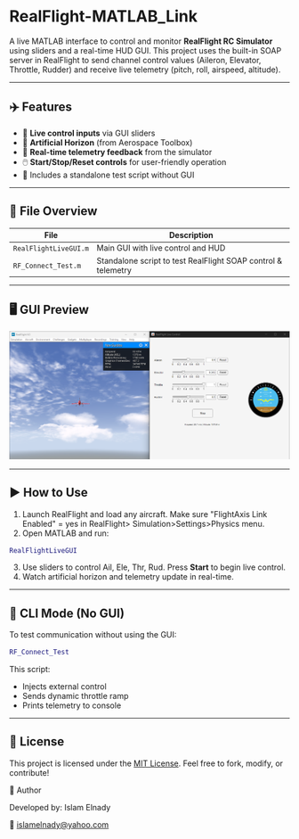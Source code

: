 # RealFlight-MATLAB\_Link

A live MATLAB interface to control and monitor **RealFlight RC Simulator** using sliders and a real-time HUD GUI. This project uses the built-in SOAP server in RealFlight to send channel control values (Aileron, Elevator, Throttle, Rudder) and receive live telemetry (pitch, roll, airspeed, altitude).

---

## ✈️ Features

* 🔧 **Live control inputs** via GUI sliders
* 🧭 **Artificial Horizon** (from Aerospace Toolbox)
* 📡 **Real-time telemetry feedback** from the simulator
* 🖱️ **Start/Stop/Reset controls** for user-friendly operation
* 🧪 Includes a standalone test script without GUI

---

## 📂 File Overview

| File                     | Description                                                   |
| ------------------------ | ------------------------------------------------------------- |
| `RealFlightLiveGUI.m`    | Main GUI with live control and HUD                            |
| `RF_Connect_Test.m`      | Standalone script to test RealFlight SOAP control & telemetry |
---

## 🖥️ GUI Preview

![GUI Screenshot](assets/GUI-preview.png)

---

## ▶️ How to Use

1. Launch RealFlight and load any aircraft. Make sure "FlightAxis Link Enabled" = yes in RealFlight> Simulation>Settings>Physics menu.
2. Open MATLAB and run:

```matlab
RealFlightLiveGUI
```

3. Use sliders to control Ail, Ele, Thr, Rud. Press **Start** to begin live control.
4. Watch artificial horizon and telemetry update in real-time.

---

## 🧪 CLI Mode (No GUI)

To test communication without using the GUI:

```matlab
RF_Connect_Test
```

This script:

* Injects external control
* Sends dynamic throttle ramp
* Prints telemetry to console

---

## 📄 License

This project is licensed under the [MIT License](LICENSE). Feel free to fork, modify, or contribute!

👤 Author

Developed by: Islam Elnady

📧 islamelnady@yahoo.com
